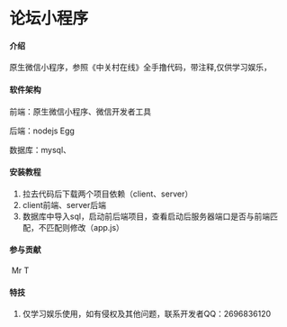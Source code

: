 # 论坛小程序

#### 介绍
原生微信小程序，参照《中关村在线》全手撸代码，带注释,仅供学习娱乐，

#### 软件架构
前端：原生微信小程序、微信开发者工具

后端：nodejs Egg

数据库：mysql、


#### 安装教程

1.  拉去代码后下载两个项目依赖（client、server）
2.  client前端、server后端
3.  数据库中导入sql，启动前后端项目，查看启动后服务器端口是否与前端匹配，不匹配则修改（app.js）

#### 参与贡献

​	Mr T


#### 特技

1.  仅学习娱乐使用，如有侵权及其他问题，联系开发者QQ：2696836120
